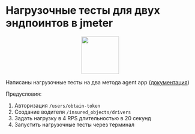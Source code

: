 # Нагрузочные тесты для двух эндпоинтов в jmeter

<div id="header" align="center">
  <img src="https://media.giphy.com/media/sYYuY5oV5oKuqUHZqJ/giphy.gif" width="100"/>
</div>

Написаны нагрузочные тесты на два метода agent app ([документация](https://docs.google.com/document/d/1GkCP0HGfPz9EBk6piCPmGqMBRn3ETeYUcQao-IW9GIc/edit))

Предусловия:
1. Авторизация `/users/obtain-token`
2. Создание водителя `/insured_objects/drivers`
3. Задать нагрузку в 4 RPS длительностью в 20 секунд
4. Запустить нагрузочные тесты через терминал
